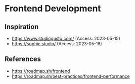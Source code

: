 
# Frontend Development

## Inspiration

- <https://www.studiogusto.com/> (Access: 2023-05-15)
- <https://sophie.studio/> (Access: 2023-05-16)

## References

- <https://roadmap.sh/frontend>
- <https://roadmap.sh/best-practices/frontend-performance>
